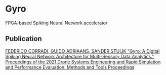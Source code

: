 # Gyro
FPGA-based Spiking Neural Network accelerator 

## Publication

[FEDERICO CORRADI, GUIDO ADRIAANS, SANDER STUIJK "Gyro: A Digital Spiking Neural Network Architecture for Multi-Sensory Data Analytics." Proceedings of the 2021 Drone Systems Engineering and Rapid Simulation and Performance Evaluation: Methods and Tools Proceedings](https://dl.acm.org/doi/pdf/10.1145/3444950.3444951)
